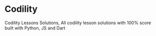 # Codility
 Codility Lessons Solutions, All codility lesson solutions with 100% score built with Python, JS and Dart
